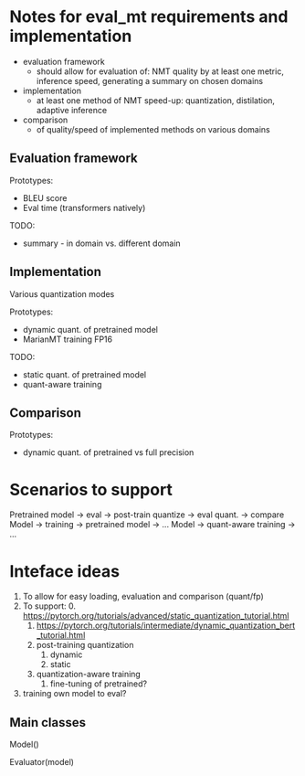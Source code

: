 # Notes for **eval_mt** requirements and implementation

* evaluation framework
    * should allow for evaluation of: NMT quality by at least one metric, inference speed, generating a summary on chosen domains
* implementation
    * at least one method of NMT speed-up: quantization, distilation, adaptive inference
* comparison
    * of quality/speed of implemented methods on various domains

## Evaluation  framework

Prototypes:
*   BLEU score
*   Eval time (transformers natively)

TODO:
*   summary - in domain vs. different domain

## Implementation
Various quantization modes

Prototypes:
*   dynamic quant. of pretrained model
*   MarianMT training FP16

TODO:
*   static quant. of pretrained model
*   quant-aware training

## Comparison 

Prototypes:
*   dynamic quant. of pretrained vs full precision


# Scenarios to support


Pretrained model -> eval -> post-train quantize -> eval quant. -> compare
Model -> training -> pretrained model -> ...
Model -> quant-aware training -> ... 



# Inteface ideas

1. To allow for easy loading, evaluation and comparison (quant/fp)
2. To support:
   0. https://pytorch.org/tutorials/advanced/static_quantization_tutorial.html
   1. https://pytorch.org/tutorials/intermediate/dynamic_quantization_bert_tutorial.html
   2. post-training quantization
      1. dynamic
      2. static
   3. quantization-aware training
      1. fine-tuning of pretrained?
3. training own model to eval?



## Main classes
Model()

Evaluator(model)








   


